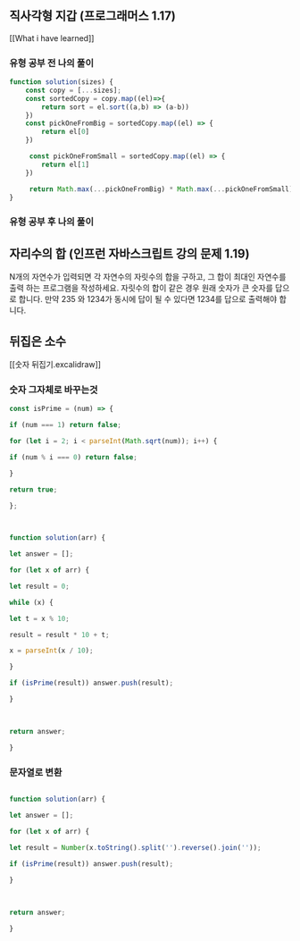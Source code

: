 
## 직사각형 지갑 (프로그래머스 1.17)
[[What i have learned]]
### 유형 공부 전 나의 풀이 
```js
function solution(sizes) {
    const copy = [...sizes];
    const sortedCopy = copy.map((el)=>{
        return sort = el.sort((a,b) => (a-b)) 
    })
    const pickOneFromBig = sortedCopy.map((el) => {
        return el[0]
    })

     const pickOneFromSmall = sortedCopy.map((el) => {
        return el[1]
    })

     return Math.max(...pickOneFromBig) * Math.max(...pickOneFromSmall)
}
```

### 유형 공부 후 나의 풀이 

## 자리수의 합 (인프런 자바스크립트 강의 문제 1.19)
N개의 자연수가 입력되면 각 자연수의 자릿수의 합을 구하고, 그 합이 최대인 자연수를 출력 하는 프로그램을 작성하세요. 자릿수의 합이 같은 경우 원래 숫자가 큰 숫자를 답으로 합니다. 만약 235 와 1234가 동시에 답이 될 수 있다면 1234를 답으로 출력해야 합니다.

## 뒤집은 소수
[[숫자 뒤집기.excalidraw]]

### 숫자 그자체로 바꾸는것
```js
const isPrime = (num) => {

if (num === 1) return false;

for (let i = 2; i < parseInt(Math.sqrt(num)); i++) {

if (num % i === 0) return false;

}

return true;

};

  

function solution(arr) {

let answer = [];

for (let x of arr) {

let result = 0;

while (x) {

let t = x % 10;

result = result * 10 + t;

x = parseInt(x / 10);

}

if (isPrime(result)) answer.push(result);

}

  

return answer;

} 


```

### 문자열로 변환
```js

function solution(arr) {

let answer = [];

for (let x of arr) {

let result = Number(x.toString().split('').reverse().join(''));
 
if (isPrime(result)) answer.push(result);

}

  

return answer;

}
```

 